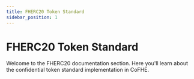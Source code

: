 ```yaml
---
title: FHERC20 Token Standard
sidebar_position: 1
---
```


# FHERC20 Token Standard

Welcome to the FHERC20 documentation section. Here you'll learn about the confidential token standard implementation in CoFHE.
